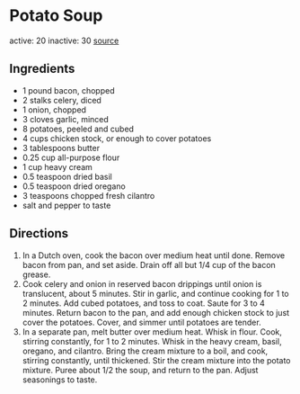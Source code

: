 # Potato Soup
active: 20
inactive: 30
[source](https://www.allrecipes.com/recipe/13218/absolutely-ultimate-potato-soup/)
## Ingredients
* 1 pound bacon, chopped
* 2 stalks celery, diced
* 1 onion, chopped
* 3 cloves garlic, minced
* 8 potatoes, peeled and cubed
* 4 cups chicken stock, or enough to cover potatoes
* 3 tablespoons butter
* 0.25 cup all-purpose flour
* 1 cup heavy cream
* 0.5 teaspoon dried basil
* 0.5 teaspoon dried oregano
* 3 teaspoons chopped fresh cilantro
* salt and pepper to taste
## Directions
1. In a Dutch oven, cook the bacon over medium heat until done. Remove bacon from pan, and set aside. Drain off all but 1/4 cup of the bacon grease.
2. Cook celery and onion in reserved bacon drippings until onion is translucent, about 5 minutes. Stir in garlic, and continue cooking for 1 to 2 minutes. Add cubed potatoes, and toss to coat. Saute for 3 to 4 minutes. Return bacon to the pan, and add enough chicken stock to just cover the potatoes. Cover, and simmer until potatoes are tender.
3. In a separate pan, melt butter over medium heat. Whisk in flour. Cook, stirring constantly, for 1 to 2 minutes. Whisk in the heavy cream, basil, oregano, and cilantro. Bring the cream mixture to a boil, and cook, stirring constantly, until thickened. Stir the cream mixture into the potato mixture. Puree about 1/2 the soup, and return to the pan. Adjust seasonings to taste.
